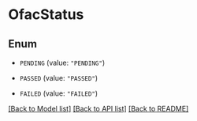 # OfacStatus

## Enum


* `PENDING` (value: `"PENDING"`)

* `PASSED` (value: `"PASSED"`)

* `FAILED` (value: `"FAILED"`)


[[Back to Model list]](../README.md#documentation-for-models) [[Back to API list]](../README.md#documentation-for-api-endpoints) [[Back to README]](../README.md)


